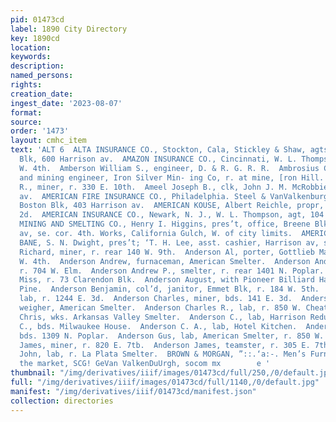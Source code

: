 ```yaml
---
pid: 01473cd
label: 1890 City Directory
key: 1890cd
location: 
keywords: 
description: 
named_persons: 
rights: 
creation_date: 
ingest_date: '2023-08-07'
format: 
source: 
order: '1473'
layout: cmhc_item
text: 'ALT 6  ALTA INSURANCE CO., Stockton, Cala, Stickley & Shaw, agts, DeMaineville
  Blk, 600 Harrison av.  AMAZON INSURANCE CO., Cincinnati, W. L. Thompson, agt, 104
  W. 4th.  Amberson William S., engineer, D. & R. G. R. R.  Ambrosius Carl E., supt.
  and mining engineer, Iron Silver Min- ing Co, r. at mine, [ron Hill.  Amburn James
  R., miner, r. 330 E. 10th.  Ameel Joseph B., clk, John J. M. McRobbie, r. 600 Harrison
  av.  AMERICAN FIRE INSURANCE CO., Philadelphia. Steel & VanValkenburgh, agts, 20-21
  Boston Blk, 403 Harrison av.  AMERICAN KOUSE, Albert Reichle, propr, 123-125 W.
  2d.  AMERICAN INSURANCE CO., Newark, N. J., W. L. Thompson, agt, 104 W. 4th.  AMERICAN
  MINING AND SMELTING CO., Henry I. Higgins, pres’t, office, Breene Blk, Harrison
  av, se. cor. 4th. Works, California Gulch, W. of city limits.  AMERICAN NATIONAL
  BANE, S. N. Dwight, pres’t; ‘T. H. Lee, asst. cashier, Harrison av, se. cor. 4th.  Ames
  Richard, miner, r. rear 140 W. 9th.  Anderson Al, porter, Gottlieb Mack, r. 111
  W. 4th.  Anderson Andrew, furnaceman, American Smelter.  Anderson Andrew, miner,
  r. 704 W. Elm.  Anderson Andrew P., smelter, r. rear 1401 N. Poplar.  Anderson Annie
  Miss, r. 73 Clarendon Blk.  Anderson August, with Pioneer Billiard Hall, r.609 N.
  Pine.  Anderson Benjamin, col’d, janitor, Emmet Blk, r. 184 W. 5th.  Anderson Charles,
  lab, r. 1244 E. 3d.  Anderson Charles, miner, bds. 141 E. 3d.  Anderson ‘Charles,
  weigher, American Smelter.  Anderson Charles R., lab, r. 850 W. Cheatnut.  Anderson
  Chris, wks. Arkansas Valley Smelter.  Anderson C., lab, Harrison Reduction Works.  Anderson
  C., bds. Milwaukee House.  Anderson C. A., lab, Hotel Kitchen.  Anderson Ed, smelter,
  bds. 1309 N. Poplar.  Anderson Gus, lab, American Smelter, r. 850 W. Chestnut.  Anderson
  James, miner, r. 820 E. 7tb.  Anderson James, teamster, r. 305 E. 7th.  Anderson
  John, lab, r. La Plata Smelter.  BROWN & MORGAN, ”::.‘a:-. Men’s Furnishers  Peon
  the market, SCG! GeVan ValkenDuUrgh, socom mx        e '
thumbnail: "/img/derivatives/iiif/images/01473cd/full/250,/0/default.jpg"
full: "/img/derivatives/iiif/images/01473cd/full/1140,/0/default.jpg"
manifest: "/img/derivatives/iiif/01473cd/manifest.json"
collection: directories
---
```

